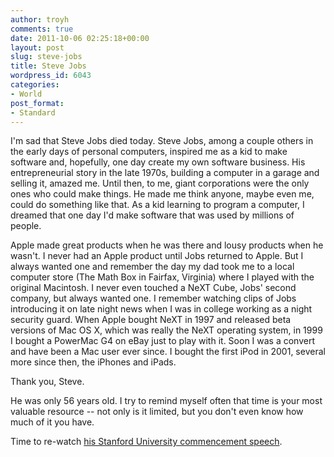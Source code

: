 ```yaml
---
author: troyh
comments: true
date: 2011-10-06 02:25:18+00:00
layout: post
slug: steve-jobs
title: Steve Jobs
wordpress_id: 6043
categories:
- World
post_format:
- Standard
---
```


I'm sad that Steve Jobs died today. Steve Jobs, among a couple others in the early days of personal computers, inspired me as a kid to make software and, hopefully, one day create my own software business. His entrepreneurial story in the late 1970s, building a computer in a garage and selling it, amazed me. Until then, to me, giant corporations were the only ones who could make things. He made me think anyone, maybe even me, could do something like that. As a kid learning to program a computer, I dreamed that one day I'd make software that was used by millions of people. 

Apple made great products when he was there and lousy products when he wasn't. I never had an Apple product until Jobs returned to Apple. But I always wanted one and remember the day my dad took me to a local computer store (The Math Box in Fairfax, Virginia) where I played with the original Macintosh. I never even touched a NeXT Cube, Jobs' second company, but always wanted one. I remember watching clips of Jobs introducing it on late night news when I was in college working as a night security guard. When Apple bought NeXT in 1997 and released beta versions of Mac OS X, which was really the NeXT operating system, in 1999 I bought a PowerMac G4 on eBay just to play with it. Soon I was a convert and have been a Mac user ever since. I bought the first iPod in 2001, several more since then, the iPhones and iPads.

Thank you, Steve. 

He was only 56 years old. I try to remind myself often that time is your most valuable resource -- not only is it limited, but you don't even know how much of it you have.

Time to re-watch [his Stanford University commencement speech](http://troyandgay.com/2005/06/15/steve-jobs-stanford-commencement-speech/).
